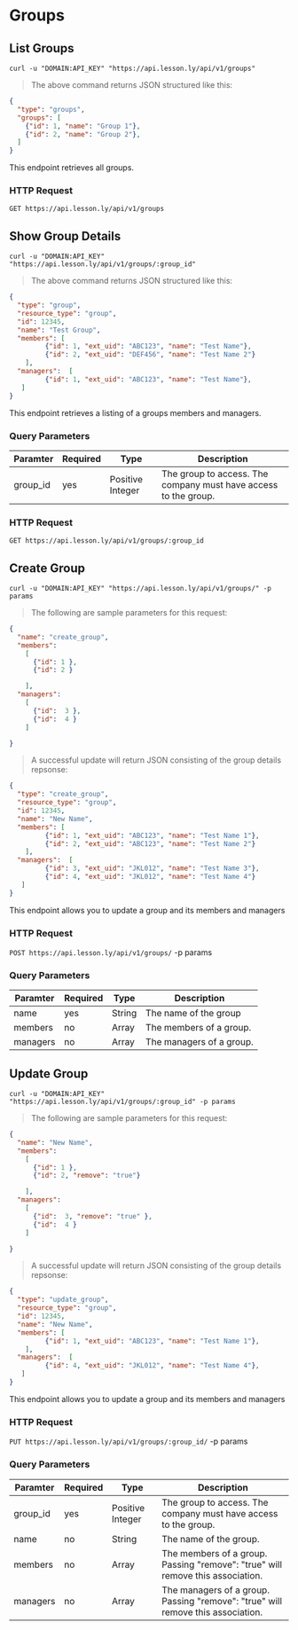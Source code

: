 # Groups

## List Groups

```shell
curl -u "DOMAIN:API_KEY" "https://api.lesson.ly/api/v1/groups"
```

> The above command returns JSON structured like this:

```json
{ 
  "type": "groups",
  "groups": [
    {"id": 1, "name": "Group 1"},
    {"id": 2, "name": "Group 2"},
  ]
}
```

This endpoint retrieves all groups.

### HTTP Request

`GET https://api.lesson.ly/api/v1/groups`

## Show Group Details

```shell
curl -u "DOMAIN:API_KEY" "https://api.lesson.ly/api/v1/groups/:group_id"
```

> The above command returns JSON structured like this:

```json
{
  "type": "group",
  "resource_type": "group",
  "id": 12345,
  "name": "Test Group",
  "members": [
         {"id": 1, "ext_uid": "ABC123", "name": "Test Name"},
         {"id": 2, "ext_uid": "DEF456", "name": "Test Name 2"}
    ],
  "managers":  [
         {"id": 1, "ext_uid": "ABC123", "name": "Test Name"},
   ]
}
```

This endpoint retrieves a listing of a groups members and managers.

### Query Parameters

Paramter | Required | Type |  Description
--- | --- | --- | ---
group_id | yes | Positive Integer | The group to access.  The company must have access to the group.

### HTTP Request

`GET https://api.lesson.ly/api/v1/groups/:group_id`

## Create Group

```shell
curl -u "DOMAIN:API_KEY" "https://api.lesson.ly/api/v1/groups/" -p params
```

> The following are sample parameters for this request:

```json
{
  "name": "create_group",
  "members":
    [
      {"id": 1 },
      {"id": 2 }

    ],
  "managers":
    [
      {"id":  3 },
      {"id":  4 }
    ]

}
```
> A successful update will return JSON consisting of the group details repsonse:

```json
{
  "type": "create_group",
  "resource_type": "group",
  "id": 12345,
  "name": "New Name",
  "members": [
         {"id": 1, "ext_uid": "ABC123", "name": "Test Name 1"},
         {"id": 2, "ext_uid": "ABC123", "name": "Test Name 2"}
    ],
  "managers":  [
         {"id": 3, "ext_uid": "JKL012", "name": "Test Name 3"},
         {"id": 4, "ext_uid": "JKL012", "name": "Test Name 4"}
   ]
}
```

This endpoint allows you to update a group and its members and managers

### HTTP Request

`POST https://api.lesson.ly/api/v1/groups/` -p params

### Query Parameters

Paramter | Required | Type |  Description
--- | --- | --- | ---
name | yes | String | The name of the group
members | no | Array |  The members of a group.
managers | no | Array | The managers of a group.


## Update Group

```shell
curl -u "DOMAIN:API_KEY" "https://api.lesson.ly/api/v1/groups/:group_id" -p params
```

> The following are sample parameters for this request:

```json
{ 
  "name": "New Name",
  "members":
    [ 
      {"id": 1 },
      {"id": 2, "remove": "true"}

    ],
  "managers":
    [
      {"id":  3, "remove": "true" },
      {"id":  4 }
    ]

}
```
> A successful update will return JSON consisting of the group details repsonse:

```json
{
  "type": "update_group",
  "resource_type": "group",
  "id": 12345,
  "name": "New Name",
  "members": [
         {"id": 1, "ext_uid": "ABC123", "name": "Test Name 1"},
    ],
  "managers":  [
         {"id": 4, "ext_uid": "JKL012", "name": "Test Name 4"},
   ]
}
```

This endpoint allows you to update a group and its members and managers

### HTTP Request

`PUT https://api.lesson.ly/api/v1/groups/:group_id/` -p params

### Query Parameters

Paramter | Required | Type |  Description
--- | --- | --- | ---
group_id | yes | Positive Integer | The group to access.  The company must have access to the group.
name | no | String | The name of the group.
members | no | Array |  The members of a group.  Passing "remove": "true" will remove this association.
managers | no | Array | The managers of a group.  Passing "remove": "true" will remove this association.
